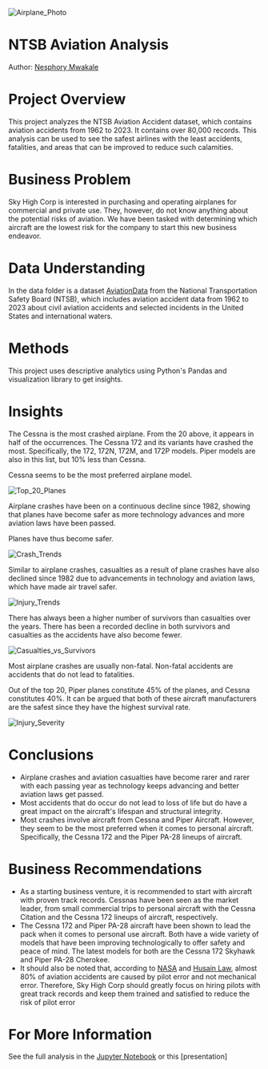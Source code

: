 ![Airplane_Photo](./images/Airplane_Photo.jpg)
# NTSB Aviation Analysis

Author: [Nesphory Mwakale](nrmmwakale07@gmail.com)

# Project Overview
This project analyzes the NTSB Aviation Accident dataset, which contains aviation accidents from 1962 to 2023. It contains over 80,000 records. This analysis can be used to see the safest airlines with the least accidents, fatalities, and areas that can be improved to reduce such calamities.

# Business Problem
Sky High Corp is interested in purchasing and operating airplanes for commercial and private use. They, however, do not know anything about the potential risks of aviation. We have been tasked with determining which aircraft are the lowest risk for the company to start this new business endeavor.

# Data Understanding
In the data folder is a dataset [AviationData](https://www.kaggle.com/datasets/khsamaha/aviation-accident-database-synopses) from the National Transportation Safety Board (NTSB), which includes aviation accident data from 1962 to 2023 about civil aviation accidents and selected incidents in the United States and international waters.


# Methods
This project uses descriptive analytics using Python's Pandas and visualization library to get insights.

# Insights
The Cessna is the most crashed airplane. From the 20 above, it appears in half of the occurrences.
The Cessna 172 and its variants have crashed the most. Specifically, the 172, 172N, 172M, and 172P models.
Piper models are also in this list, but 10% less than Cessna.

Cessna seems to be the most preferred airplane model.

![Top_20_Planes](./images/Top_20_Planes.png)

Airplane crashes have been on a continuous decline since 1982, showing that planes have become safer as more technology advances and more aviation laws have been passed. 

Planes have thus become safer.

![Crash_Trends](./images/Crash_Trends.png)

Similar to airplane crashes, casualties as a result of plane crashes have also declined since 1982 due to advancements in technology and aviation laws, which have made air travel safer.

![Injury_Trends](./images/Injury_Trends.png)

There has always been a higher number of survivors than casualties over the years. There has been a recorded decline in both survivors and casualties as the accidents have also become fewer.

![Casualties_vs_Survivors](./images/Casualties_vs._Survivors.png)

Most airplane crashes are usually non-fatal. Non-fatal accidents are accidents that do not lead to fatalities.

Out of the top 20, Piper planes constitute 45% of the planes, and Cessna constitutes 40%. It can be argued that both of these aircraft manufacturers are the safest since they have the highest survival rate.

![Injury_Severity](./images/Injury_Severity.png)

# Conclusions
- Airplane crashes and aviation casualties have become rarer and rarer with each passing year as technology keeps advancing and better aviation laws get passed. 
- Most accidents that do occur do not lead to loss of life but do have a great impact on the aircraft's lifespan and structural integrity.
- Most crashes involve aircraft from Cessna and Piper Aircraft. However, they seem to be the most preferred when it comes to personal aircraft. Specifically, the Cessna 172 and the Piper PA-28 lineups of aircraft.

# Business Recommendations
* As a starting business venture, it is recommended to start with aircraft with proven track records. Cessnas have been seen as the market leader, from small commercial trips to personal aircraft with the Cessna Citation and the Cessna 172 lineups of aircraft, respectively.
* The Cessna 172 and Piper PA-28 aircraft have been shown to lead the pack when it comes to personal use aircraft. Both have a wide variety of models that have been improving technologically to offer safety and peace of mind. The latest models for both are the Cessna 172 Skyhawk and Piper PA-28 Cherokee.
* It should also be noted that, according to [NASA](https://ntrs.nasa.gov/api/citations/20190001065/downloads/20190001065.pdf) and [Husain Law](https://hlalawfirm.com/8-aviation-accidents-caused-by-human-factors/), almost 80% of aviation accidents are caused by pilot error and not mechanical error. Therefore, Sky High Corp should greatly focus on hiring pilots with great track records and keep them trained and satisfied to reduce the risk of pilot error

# For More Information
See the full analysis in the [Jupyter Notebook](./aviation_accidents.ipynb) or this [presentation]
